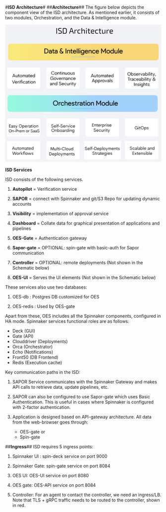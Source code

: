#**ISD Architecture**#
##**Architecture**##
The figure below depicts the component view of the ISD architecture. As mentioned earlier, it consists of two modules, 
Orchestration, and the Data & Intelligence module.

![ISD_Architecture](./ISD_Architecture.png)


**ISD Services**

ISD consists of the following services.

1. **Autopilot** = Verification service

2. **SAPOR**  = connect with Spinnaker and git/S3 Repo for updating dynamic accounts

3. **Visibility**  = implementation of approval service

4. **Dashboard** = Collate data for graphical presentation of applications and pipelines

5. **OES-Gate** = Authentication gateway

6. **Sapor-gate** = OPTIONAL: spin-gate with basic-auth for Sapor communication

7. **Controller** = OPTIONAL: remote deployments (Not shown in the Schematic below)

8. **OES-UI**  = Serves the UI elements (Not shown in the Schematic below)

These services also use two databases:

1. OES-db : Postgres DB customized for OES

2. OES-redis : Used by OES-gate

Apart from these, OES includes all the Spinnaker components, configured in HA mode. Spinnaker services functional 
roles are as follows:

* Deck (GUI)
* Gate (API)
* Clouddriver (Deployments)
* Orca (Orchestrator)
* Echo (Notifications)
* Front50 (DB Frontend)
* Redis (Execution cache)

Key communication paths in the ISD:

1. SAPOR Service communicates with the Spinnaker Gateway and makes API calls to retrieve data, update pipelines, etc.

2. SAPOR can also be configured to use Sapor-gate which uses Basic Authentication. 
This is useful in cases where Spinnaker is configured with 2-factor authentication.

3. Application is designed based on API-gateway architecture. All data from the web-browser goes through:
	* OES-gate  or
	* Spin-gate 

##**Ingress**##
ISD requires 5 ingress points:

1. Spinnaker UI : spin-deck service on port 9000

2. Spinnaker Gate: spin-gate service on port 8084

3. OES UI: OES-UI service on port 8080
 
4. OES gate: OES-API service on port 8084

5. Controller: For an agent to contact the controller, we need an ingress/LB. 
Note that TLS + gRPC traffic needs to be routed to the controller, shown in red.

 

